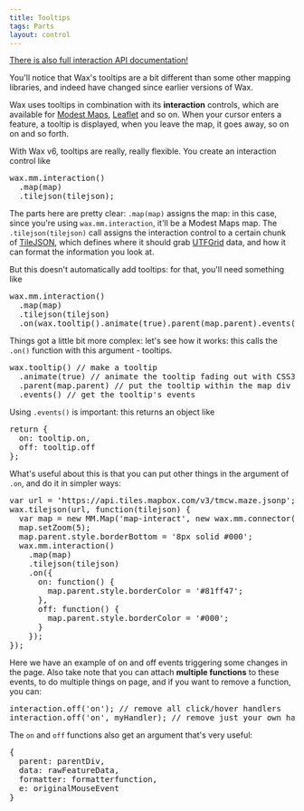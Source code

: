 ```yaml
---
title: Tooltips
tags: Parts
layout: control
---
```


[There is also full interaction API documentation!](/wax/interactionapi.html)

You'll notice that Wax's tooltips are a bit different than some other
mapping libraries, and indeed have changed since earlier versions of Wax.

Wax uses tooltips in combination with its **interaction** controls, which
are available for [Modest Maps](/wax/interaction-mm.html),
[Leaflet](/wax/interaction-leaf.html) and so on. When your cursor enters
a feature, a tooltip is displayed, when you leave the map, it goes away,
so on on and so forth.

With Wax v6, tooltips are really, really flexible. You create an interaction
control like

<pre class='prettyprint'>
wax.mm.interaction()
  .map(map)
  .tilejson(tilejson);
</pre>

The parts here are pretty clear: `.map(map)` assigns the map: in this case,
since you're using `wax.mm.interaction`, it'll be a Modest Maps map.
The `.tilejson(tilejson)` call assigns the interaction control to a certain
chunk of [TileJSON](https://github.com/mapbox/TileJSON), which defines
where it should grab [UTFGrid](https://mapbox.com/mbtiles-spec/utfgrid/)
data, and how it can format the information you look at.

But this doesn't automatically add tooltips: for that, you'll need
something like

<pre class='prettyprint'>
wax.mm.interaction()
  .map(map)
  .tilejson(tilejson)
  .on(wax.tooltip().animate(true).parent(map.parent).events());
</pre>

Things got a little bit more complex: let's see how it works:
this calls the `.on()` function with this argument - tooltips.

<pre class='prettyprint'>
wax.tooltip() // make a tooltip
  .animate(true) // animate the tooltip fading out with CSS3
  .parent(map.parent) // put the tooltip within the map div
  .events() // get the tooltip's events
</pre>

Using `.events()` is important: this returns an object like

<pre class='prettyprint'>
return {
  on: tooltip.on,
  off: tooltip.off
};
</pre>

What's useful about this is that you can put other things in the
argument of `.on`, and do it in simpler ways:

<div class='demo-map' id='map-interact'></div>

<pre class='prettyprint live' class='demo-map'>
var url = 'https://api.tiles.mapbox.com/v3/tmcw.maze.jsonp';
wax.tilejson(url, function(tilejson) {
  var map = new MM.Map('map-interact', new wax.mm.connector(tilejson));
  map.setZoom(5);
  map.parent.style.borderBottom = '8px solid #000';
  wax.mm.interaction()
    .map(map)
    .tilejson(tilejson)
    .on({
      on: function() {
        map.parent.style.borderColor = '#81ff47';
      },
      off: function() {
        map.parent.style.borderColor = '#000';
      }
    });
});
</pre>

Here we have an example of on and off events triggering some changes in
the page. Also take note that you can attach **multiple functions** to these
events, to do multiple things on page, and if you want to remove a function,
you can:

<pre class='prettyprint'>
interaction.off('on'); // remove all click/hover handlers
interaction.off('on', myHandler); // remove just your own handler
</pre>

The `on` and `off` functions also get an argument that's very useful:

<pre class='prettyprint'>
{
  parent: parentDiv,
  data: rawFeatureData,
  formatter: formatterfunction,
  e: originalMouseEvent
}
</pre>


